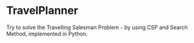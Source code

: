 # TravelPlanner
Try to solve the Travelling Salesman Problem - by using CSP and Search Method, implemented in Python.
